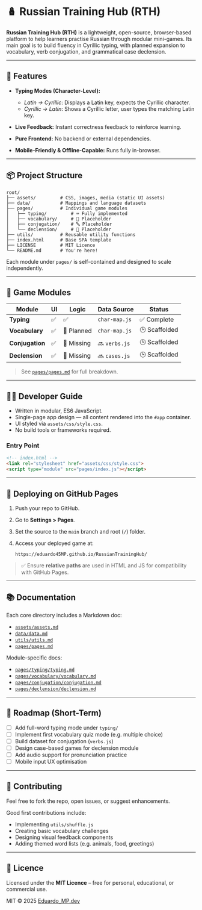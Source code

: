 # 🪆 Russian Training Hub (RTH)

**Russian Training Hub (RTH)** is a lightweight, open-source, browser-based platform to help learners practise Russian through modular mini-games. Its main goal is to build fluency in Cyrillic typing, with planned expansion to vocabulary, verb conjugation, and grammatical case declension.

---

## 🎯 Features

* **Typing Modes (Character-Level):**

  * *Latin → Cyrillic*: Displays a Latin key, expects the Cyrillic character.
  * *Cyrillic → Latin*: Shows a Cyrillic letter, user types the matching Latin key.

* **Live Feedback:** Instant correctness feedback to reinforce learning.

* **Pure Frontend:** No backend or external dependencies.

* **Mobile-Friendly & Offline-Capable:** Runs fully in-browser.

---

## 📦 Project Structure

```plaintext
root/
├── assets/         # CSS, images, media (static UI assets)
├── data/           # Mappings and language datasets
├── pages/          # Individual game modules
│   ├── typing/         # ⌨️ Fully implemented
│   ├── vocabulary/     # 📖 Placeholder
│   ├── conjugation/    # 🔤 Placeholder
│   └── declension/     # 🧮 Placeholder
├── utils/          # Reusable utility functions
├── index.html      # Base SPA template
├── LICENSE         # MIT Licence
└── README.md       # You're here!
```

Each module under `pages/` is self-contained and designed to scale independently.

---

## 🧩 Game Modules

| Module          | UI | Logic      | Data Source   | Status        |
| --------------- | -- | ---------- | ------------- | ------------- |
| **Typing**      | ✅  | ✅          | `char-map.js` | ✅ Complete    |
| **Vocabulary**  | ✅  | 🚧 Planned | `char-map.js` | 🕒 Scaffolded |
| **Conjugation** | ✅  | 🚫 Missing | 🔜 `verbs.js` | 🕒 Scaffolded |
| **Declension**  | ✅  | 🚫 Missing | 🔜 `cases.js` | 🕒 Scaffolded |

> See [`pages/pages.md`](pages/pages.md) for full breakdown.

---

## 🧑‍💻 Developer Guide

* Written in modular, ES6 JavaScript.
* Single-page app design — all content rendered into the `#app` container.
* UI styled via `assets/css/style.css`.
* No build tools or frameworks required.

### Entry Point

```html
<!-- index.html -->
<link rel="stylesheet" href="assets/css/style.css">
<script type="module" src="pages/index.js"></script>
```

---

## 🚀 Deploying on GitHub Pages

1. Push your repo to GitHub.
2. Go to **Settings > Pages**.
3. Set the source to the `main` branch and root (`/`) folder.
4. Access your deployed game at:

   ```
   https://eduardo45MP.github.io/RussianTrainingHub/
   ```

> ✅ Ensure **relative paths** are used in HTML and JS for compatibility with GitHub Pages.

---

## 📚 Documentation

Each core directory includes a Markdown doc:

* [`assets/assets.md`](assets/assets.md)
* [`data/data.md`](data/data.md)
* [`utils/utils.md`](utils/utils.md)
* [`pages/pages.md`](pages/pages.md)

Module-specific docs:

* [`pages/typing/typing.md`](pages/typing/typing.md)
* [`pages/vocabulary/vocabulary.md`](pages/vocabulary/vocabulary.md)
* [`pages/conjugation/conjugation.md`](pages/conjugation/conjugation.md)
* [`pages/declension/declension.md`](pages/declension/declension.md)

---

## 🧪 Roadmap (Short-Term)

* [ ] Add full-word typing mode under `typing/`
* [ ] Implement first vocabulary quiz mode (e.g. multiple choice)
* [ ] Build dataset for conjugation (`verbs.js`)
* [ ] Design case-based games for declension module
* [ ] Add audio support for pronunciation practice
* [ ] Mobile input UX optimisation

---

## 🤝 Contributing

Feel free to fork the repo, open issues, or suggest enhancements.

Good first contributions include:

* Implementing `utils/shuffle.js`
* Creating basic vocabulary challenges
* Designing visual feedback components
* Adding themed word lists (e.g. animals, food, greetings)

---

## 📄 Licence

Licensed under the **MIT Licence** – free for personal, educational, or commercial use.

MIT © 2025 [Eduardo\_MP.dev](https://github.com/eduardo-mp-dev)